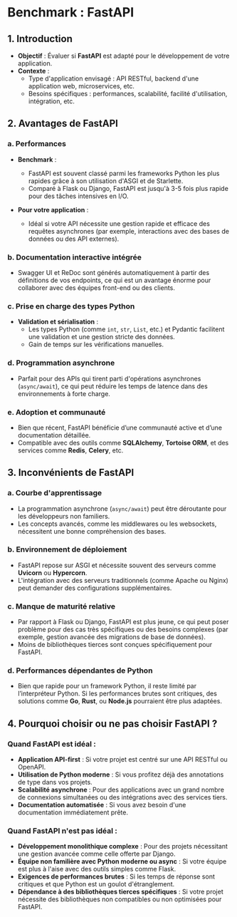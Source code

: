 # Benchmark : FastAPI

## 1. Introduction
- **Objectif** : Évaluer si **FastAPI** est adapté pour le développement de votre application.
- **Contexte** :
  - Type d'application envisagé : API RESTful, backend d'une application web, microservices, etc.
  - Besoins spécifiques : performances, scalabilité, facilité d'utilisation, intégration, etc.


## 2. Avantages de FastAPI

### a. Performances
- **Benchmark** :
  - FastAPI est souvent classé parmi les frameworks Python les plus rapides grâce à son utilisation d'ASGI et de Starlette.
  - Comparé à Flask ou Django, FastAPI est jusqu'à 3-5 fois plus rapide pour des tâches intensives en I/O.

- **Pour votre application** :
  - Idéal si votre API nécessite une gestion rapide et efficace des requêtes asynchrones (par exemple, interactions avec des bases de données ou des API externes).

### b. Documentation interactive intégrée
- Swagger UI et ReDoc sont générés automatiquement à partir des définitions de vos endpoints, ce qui est un avantage énorme pour collaborer avec des équipes front-end ou des clients.

### c. Prise en charge des types Python
- **Validation et sérialisation** :
  - Les types Python (comme `int`, `str`, `List`, etc.) et Pydantic facilitent une validation et une gestion stricte des données.
  - Gain de temps sur les vérifications manuelles.

### d. Programmation asynchrone
- Parfait pour des APIs qui tirent parti d'opérations asynchrones (`async/await`), ce qui peut réduire les temps de latence dans des environnements à forte charge.

### e. Adoption et communauté
- Bien que récent, FastAPI bénéficie d’une communauté active et d’une documentation détaillée.
- Compatible avec des outils comme **SQLAlchemy**, **Tortoise ORM**, et des services comme **Redis**, **Celery**, etc.


## 3. Inconvénients de FastAPI

### a. Courbe d'apprentissage
- La programmation asynchrone (`async/await`) peut être déroutante pour les développeurs non familiers.
- Les concepts avancés, comme les middlewares ou les websockets, nécessitent une bonne compréhension des bases.

### b. Environnement de déploiement
- FastAPI repose sur ASGI et nécessite souvent des serveurs comme **Uvicorn** ou **Hypercorn**.
- L'intégration avec des serveurs traditionnels (comme Apache ou Nginx) peut demander des configurations supplémentaires.

### c. Manque de maturité relative
- Par rapport à Flask ou Django, FastAPI est plus jeune, ce qui peut poser problème pour des cas très spécifiques ou des besoins complexes (par exemple, gestion avancée des migrations de base de données).
- Moins de bibliothèques tierces sont conçues spécifiquement pour FastAPI.

### d. Performances dépendantes de Python
- Bien que rapide pour un framework Python, il reste limité par l’interpréteur Python. Si les performances brutes sont critiques, des solutions comme **Go**, **Rust**, ou **Node.js** pourraient être plus adaptées.

## 4. Pourquoi choisir ou ne pas choisir FastAPI ?

### Quand FastAPI est idéal :
- **Application API-first** : Si votre projet est centré sur une API RESTful ou OpenAPI.
- **Utilisation de Python moderne** : Si vous profitez déjà des annotations de type dans vos projets.
- **Scalabilité asynchrone** : Pour des applications avec un grand nombre de connexions simultanées ou des intégrations avec des services tiers.
- **Documentation automatisée** : Si vous avez besoin d'une documentation immédiatement prête.

### Quand FastAPI n'est pas idéal :
- **Développement monolithique complexe** : Pour des projets nécessitant une gestion avancée comme celle offerte par Django.
- **Équipe non familière avec Python moderne ou async** : Si votre équipe est plus à l'aise avec des outils simples comme Flask.
- **Exigences de performances brutes** : Si les temps de réponse sont critiques et que Python est un goulot d'étranglement.
- **Dépendance à des bibliothèques tierces spécifiques** : Si votre projet nécessite des bibliothèques non compatibles ou non optimisées pour FastAPI.
